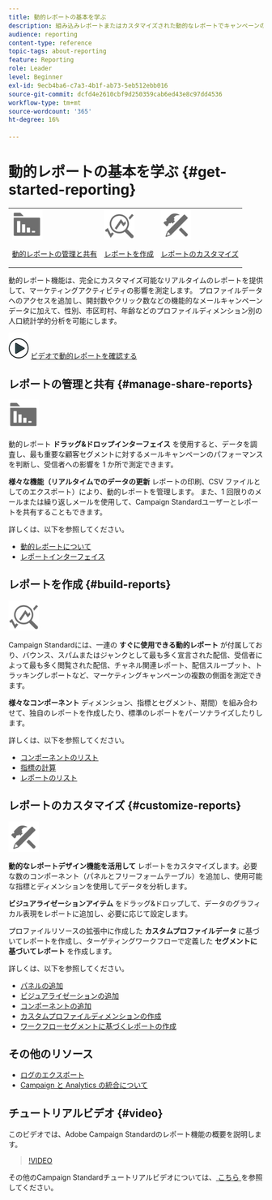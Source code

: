 ```yaml
---
title: 動的レポートの基本を学ぶ
description: 組み込みレポートまたはカスタマイズされた動的なレポートでキャンペーンの成功を分析します。
audience: reporting
content-type: reference
topic-tags: about-reporting
feature: Reporting
role: Leader
level: Beginner
exl-id: 9ecb4ba6-c7a3-4b1f-ab73-5eb512ebb016
source-git-commit: dcfd4e2610cbf9d250359cab6ed43e8c97dd4536
workflow-type: tm+mt
source-wordcount: '365'
ht-degree: 16%

---
```


# 動的レポートの基本を学ぶ {#get-started-reporting}

<table>
<tr>
<td><img src="assets/do-not-localize/icon_manage.svg" width="60px"><p><a href="#manage-share-reports">動的レポートの管理と共有</a></p></td>
<td><img src="assets/do-not-localize/icon_build.svg" width="60px"><p><a href="#build-reports">レポートを作成</a></p></td>
<td><img src="assets/do-not-localize/icon_customize.svg" width="60px"><p><a href="#customize-reports">レポートのカスタマイズ</a></p></td></tr>
</table>

動的レポート機能は、完全にカスタマイズ可能なリアルタイムのレポートを提供して、マーケティングアクティビティの影響を測定します。 プロファイルデータへのアクセスを追加し、開封数やクリック数などの機能的なメールキャンペーンデータに加えて、性別、市区町村、年齢などのプロファイルディメンション別の人口統計学的分析を可能にします。

![](assets/do-not-localize/how-to-video.png) [ ビデオで動的レポートを確認する ](#video)

## レポートの管理と共有 {#manage-share-reports}

<img src="assets/do-not-localize/icon_manage.svg" width="60px">

動的レポート **ドラッグ&amp;ドロップインターフェイス** を使用すると、データを調査し、最も重要な顧客セグメントに対するメールキャンペーンのパフォーマンスを判断し、受信者への影響を 1 か所で測定できます。

**様々な機能（リアルタイムでのデータの更新** レポートの印刷、CSV ファイルとしてのエクスポート）により、動的レポートを管理します。 また、1 回限りのメールまたは繰り返しメールを使用して、Campaign Standardユーザーとレポートを共有することもできます。

詳しくは、以下を参照してください。

* [動的レポートについて](../../reporting/using/about-dynamic-reports.md)
* [レポートインターフェイス](../../reporting/using/reporting-interface.md)

## レポートを作成 {#build-reports}

<img src="assets/do-not-localize/icon_build.svg" width="60px">

Campaign Standardには、一連の **すぐに使用できる動的レポート** が付属しており、バウンス、スパムまたはジャンクとして最も多く宣言された配信、受信者によって最も多く閲覧された配信、チャネル関連レポート、配信スループット、トラッキングレポートなど、マーケティングキャンペーンの複数の側面を測定できます。

**様々なコンポーネント** ディメンション、指標とセグメント、期間）を組み合わせて、独自のレポートを作成したり、標準のレポートをパーソナライズしたりします。

詳しくは、以下を参照してください。

* [コンポーネントのリスト](../../reporting/using/list-of-components.md)
* [指標の計算](../../reporting/using/indicator-calculation.md)
* [レポートのリスト](../../reporting/using/defining-the-report-period.md)

## レポートのカスタマイズ {#customize-reports}

<img src="assets/do-not-localize/icon_customize.svg" width="60px">

**動的なレポートデザイン機能を活用して** レポートをカスタマイズします。必要な数のコンポーネント（パネルとフリーフォームテーブル）を追加し、使用可能な指標とディメンションを使用してデータを分析します。

**ビジュアライゼーションアイテム** をドラッグ&amp;ドロップして、データのグラフィカル表現をレポートに追加し、必要に応じて設定します。

プロファイルリソースの拡張中に作成した **カスタムプロファイルデータ** に基づいてレポートを作成し、ターゲティングワークフローで定義した **セグメントに基づいてレポート** を作成します。

詳しくは、以下を参照してください。

* [パネルの追加](../../reporting/using/adding-panels.md)
* [ビジュアライゼーションの追加](../../reporting/using/adding-visualizations.md)
* [コンポーネントの追加](../../reporting/using/adding-components.md)
* [カスタムプロファイルディメンションの作成](../../reporting/using/creating-a-custom-profile-dimension.md)
* [ワークフローセグメントに基づくレポートの作成](../../reporting/using/creating-a-report-workflow-segment.md)

## その他のリソース

* [ログのエクスポート](../../automating/using/exporting-logs.md)
* [Campaign と Analytics の統合について](../../integrating/using/about-campaign-analytics-integration.md)

## チュートリアルビデオ {#video}

このビデオでは、Adobe Campaign Standardのレポート機能の概要を説明します。

>[!VIDEO](https://video.tv.adobe.com/v/23021?quality=12&captions=eng)

その他のCampaign Standardチュートリアルビデオについては、[ こちら ](https://experienceleague.adobe.com/docs/campaign-standard-learn/tutorials/overview.html?lang=ja) を参照してください。
